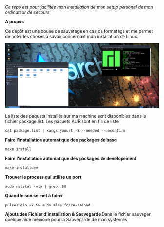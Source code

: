 _Ce repo est pour facilitée mon installation de mon 
setup personel de mon ordinateur de secours_

**A propos**

Ce dépôt est une bouée de sauvetage en cas de formatage et me permet de noter les choses à savoir concernant mon installation de Linux.

![alt text](https://github.com/linkmat1/dotfiles/blob/master/desktopmanjaro.png)

La liste des paquets installés sur ma machine sont disponibles dans le fichier package.list. Les paquets AUR sont en fin de liste
```
cat package.list | xargs yaourt -S --needed --noconfirm
```

**Faire l'installation automatique des packages de base**
```
make install
```

**Faire l'installation automatique des packages de developement**
```
make installdev
```

**Trouver le process qui utilise un port**
```
sudo netstat -nlp | grep :80
```

**Quand le son se met à foirer**
```
pulseaudio -k && sudo alsa force-reload
```

**Ajouts des Fichier d'installation & Sauvegarde**
Dans le fichier sauveger quelque aide memoire pour la Sauvegarde de mon systemes 